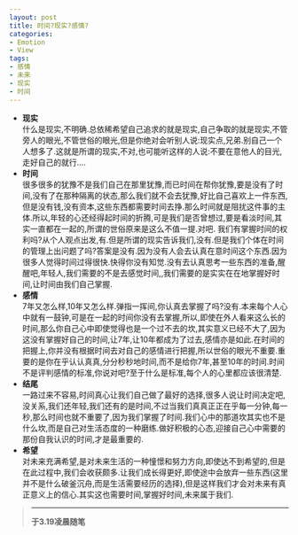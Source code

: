 ```yaml
---
layout: post
title: 时间?现实?感情?
categories:
- Emotion
- View
tags:
- 感情
- 未来
- 现实
- 时间
---
```


- __现实__             
什么是现实,不明确.总依稀希望自己追求的就是现实,自己争取的就是现实,不管旁人的眼光,不管世俗的眼光,但是你绝对会听别人说:现实点,兄弟.别自己一个人想多了.这就是所谓的现实,不对,也可能听这样的人说:不要在意他人的目光,走好自己的就行....
- __时间__               
很多很多的犹豫不是我们自己在那里犹豫,而已时间在帮你犹豫,要是没有了时间,没有了在那种隔离的状态,那么我们就不会去犹豫,好比自己喜欢上一件东西,但是没有钱,没有资本,这些东西都需要时间去挣.那么时间就是阻扰这件事的主体.所以,年轻的心还经得起时间的折腾,可是我们是否曾想过,要是看淡时间,其实一直都在一起的,所谓的世俗原来是这么不值一提.对吧.
我们有掌握时间的权利吗?从个人观点出发,有.但是所谓的现实告诉我们,没有.但是我们个体在时间的管理上出问题了吗?答案是没有.因为没有人会去认真在意时间这个东西.因为很多人觉得时间过得很快.快得你没有知觉.没有去认真思考一些东西的准备,醒醒吧,年轻人,我们需要的不是去感觉时间,,我们需要的是实实在在地掌握好时间,让时间由我们自己掌握.          
- __感情__        
7年又怎么样,10年又怎么样.弹指一挥间,你认真去掌握了吗?没有.本来每个人心中就有一鼓钟,可是在一起的时间你没有去掌握,所以,即使在外人看来这么长的时间,那么你自己心中即使觉得也是一个过不去的坎,其实意义已经不大了,因为这没有掌握好自己的时间,让7年,让10年都成为了过去,感情亦是如此.在时间的把握上,你并没有根据时间去对自己的感情进行把握,所以世俗的眼光不重要.重要的是你在乎认认真真,分分秒秒地时间,而不是给你7年,甚至10年的时间.时间不是评判感情的标准,你说对吧?至于什么是标准,每个人的心里都应该很清楚.
- __结尾__       
一路过来不容易,时间真心让我们自己做了最好的选择,很多人说让时间决定吧,没关系,我们还年轻,我们还有的是时间,不过当我们真真正正在乎每一分钟,每一秒,那么时间也就不重要了,因为我们掌握了时间.我们心中的那道坎其实也不是什么坎,而是自己对生活态度的一种磨练.做好积极的心态,迎接自己心中需要的那份自我认识的时间,才是最重要的.
- __希望__           
对未来充满希望,是对未来生活的一种憧憬和努力方向,即使达不到希望的,但是在此过程中,我们会收获颇多.让我们成长得更好,即使途中会放弃一些东西(这里并不是什么破釜沉舟,而是生活需要经历的选择),但是这样我们才会对未来有真正意义上的信心.其实这也需要时间,掌握好时间,未来属于我们.

> -------------------------------------------------
> __于3.19凌晨随笔__     
